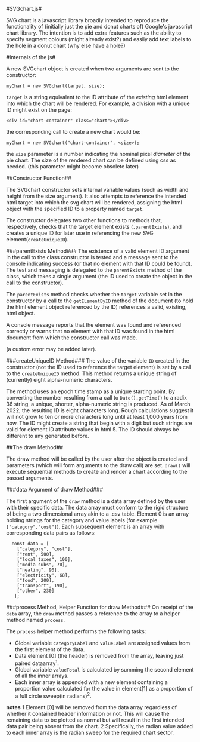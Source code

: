 #SVGchart.js#

SVG chart is a javascript library broadly intended to reproduce the functionality of (initially just the pie and donut charts of) Google's javascript chart library. The intention is to add extra features such as the ability to specify segment colours (might already exist?) and easily add text labels to the hole in a donut chart (why else have a hole?)

#Internals of the js#

A new SVGchart object is created when two arguments are sent to the constructor:

`myChart = new SVGchart(target, size);` 

`target` is a string equivalent to the ID attribute of the *existing* html element into which the chart will be rendered. For example, a division with a unique ID might exist on the page:

`<div id="chart-container" class="chart"></div>`

the corresponding call to create a new chart would be:

`myChart = new SVGchart("chart-container", <size>);`

the `size` parameter is a number indicating the nominal pixel *diameter* of the pie chart.  The size of the rendered chart can be defined using css as needed. (this parameter might become obsolete later)

##Constructor Function##

The SVGchart constructor sets internal variable values (such as width and height from the size argument). It also attempts to reference the intended html target into which the svg chart will be rendered, assigning the html object with the specified ID to a property named `target`. 

The constructor delegates two other functions to methods that, respectively, checks that the target element exists (`.parentExists`), and creates a unique ID for later use in referencing the new SVG element(`createUniqueID`).

###parentExists Method###
The existence of a valid element ID argument in the call to the class constructor is tested and a message sent to the console indicating success (or that no element with that ID could be found). The test and messaging is delegated to the `parentExists` method of the class, which takes a single argument (the ID used to create the object in the call to the constructor). 

The `parentExists` method checks whether the `target` variable set in the constructor by a call to the `getELementByID` method of the document (to hold the html element object referenced by the ID) references a valid, existing, html object.

A console message reports that the element was found and referenced correctly or warns that no element with that ID was found in the html document from which the constructer call was made.

(a custom error may be added later).

###createUniqueID Method### 
The value of the variable `ID` created in the constructor (not the ID used to reference the target element) is set by a call to the `createUniqueID` method. This method returns a unique string of (currently) eight alpha-numeric characters. 

The method uses an epoch time stamp as a unique starting point. By converting the number resulting from a call to `Date().getTime()` to a radix 36 string, a unique, shorter, alpha-numeric string is produced. As of March 2022, the resulting ID is eight characters long. Rough calculations suggest it will not grow to ten or more characters long until at least 1,000 years from now. The ID might create a string that begin with a digit but such strings are valid for element ID attribute values in html 5. The ID should always be different to any generated before.

##The draw Method##

The draw method will be called by the user after the object is created and parameters (which will form arguments to the draw call) are set. `draw()` will execute sequential methods to create and render a chart according to the passed arguments.

###data Argument of draw Method###

The first argument of the `draw` method is a data array defined by the user with their specific data. The data array must conform to the rigid structure of being a two dimensional array akin to a .csv table. Element 0 is an array holding strings for the category and value labels (for example `["category","cost"]`). Each subsequent element is an array with corresponding data pairs as follows:

```
  const data = [
    ["category", "cost"],
    ["rent", 500],
    ["local taxes", 100],
    ["media subs", 70],
    ["heating", 90],
    ["electricity", 68],
    ["food", 200],
    ["transport", 190],
    ["other", 230]
   ];
```

###process Method, Helper Function for draw Method###
On receipt of the `data` array, the `draw` method passes a reference to the array to a helper method named `process`.

The `process` helper method performs the following tasks:

 - Global variable `categoryLabel` and `valueLabel` are assigned values from the first element of the data.
 - Data element [0] (the header) is removed from the array, leaving just paired dataarray<sup>1</sup>.
 - Global variable `valueTotal` is calculated by summing the second element of all the inner arrays.
 - Each inner array is appended with a new element containing a proportion value calculated for the value in element[1] as a proportion of a full circle sweep(in radians)<sup>2</sup>.

**notes**
 1 Element [0] will be removed from the data array regardless of whether it contained header information or not. This will cause the remaining data to be plotted as normal but will result in the first intended data pair being absent from the chart.
 2 Specifically, the radian value added to each inner array is the radian sweep for the required chart sector.


